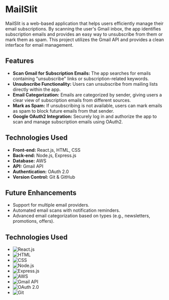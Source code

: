 # MailSlit
MailSlit is a web-based application that helps users efficiently manage their email subscriptions. By scanning the user's Gmail inbox, the app identifies subscription emails and provides an easy way to unsubscribe from them or mark them as spam. This project utilizes the Gmail API and provides a clean interface for email management.

## Features
- **Scan Gmail for Subscription Emails:** The app searches for emails containing "unsubscribe" links or subscription-related keywords.
- **Unsubscribe Functionality:** Users can unsubscribe from mailing lists directly within the app.
- **Email Categorization:** Emails are categorized by sender, giving users a clear view of subscription emails from different sources.
- **Mark as Spam:** If unsubscribing is not available, users can mark emails as spam to block future emails from that sender.
- **Google OAuth2 Integration:** Securely log in and authorize the app to scan and manage subscription emails using OAuth2.

## Technologies Used
- **Front-end:** React.js, HTML, CSS
- **Back-end:** Node.js, Express.js
- **Database:** AWS
- **API:** Gmail API
- **Authentication:** OAuth 2.0
- **Version Control:** Git & GitHub

## Future Enhancements
- Support for multiple email providers.
- Automated email scans with notification reminders.
- Advanced email categorization based on types (e.g., newsletters, promotions, offers).

## Technologies Used

- ![React.js](https://img.shields.io/badge/Front--end-React.js-61DAFB?logo=react&logoColor=white)
- ![HTML](https://img.shields.io/badge/Front--end-HTML-E34F26?logo=html5&logoColor=white)
- ![CSS](https://img.shields.io/badge/Front--end-CSS-1572B6?logo=css3&logoColor=white)
- ![Node.js](https://img.shields.io/badge/Back--end-Node.js-339933?logo=node.js&logoColor=white)
- ![Express.js](https://img.shields.io/badge/Back--end-Express.js-000000?logo=express&logoColor=white)
- ![AWS](https://img.shields.io/badge/Database-AWS-FF9900?logo=amazon-aws&logoColor=white)
- ![Gmail API](https://img.shields.io/badge/API-Gmail%20API-red)
- ![OAuth 2.0](https://img.shields.io/badge/Authentication-OAuth%202.0-3b5998)
- ![Git](https://img.shields.io/badge/Version%20Control-Git%20&%20GitHub-F05032?logo=git&logoColor=white)
